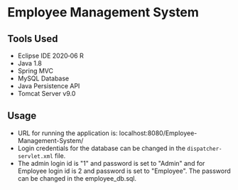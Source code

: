 # Employee Management System

## Tools Used
- Eclipse IDE 2020‑06 R
- Java 1.8
- Spring MVC
- MySQL Database
- Java Persistence API
- Tomcat Server v9.0

 
## Usage
- URL for running the application is: localhost:8080/Employee-Management-System/
- Login credentials for the database can be changed in the `dispatcher-servlet.xml` file.
- The admin login id is "1" and password is set to "Admin" and for Employee login id is 2 and password is set to "Employee". The password can be changed in the employee_db.sql.
